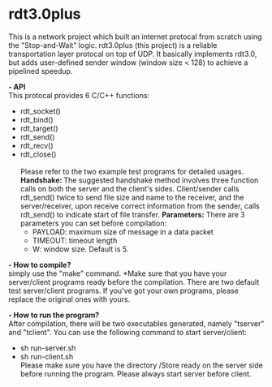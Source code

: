# rdt3.0plus
This is a network project which built an internet protocal from scratch using the "Stop-and-Wait" logic.
rdt3.0plus (this project) is a reliable transportation layer protocal on top of UDP. It basically implements rdt3.0, but adds user-defined sender window (window size < 128) to achieve a pipelined speedup.

<b>- API</b><br>
This protocal provides 6 C/C++ functions:
  - rdt_socket()
  - rdt_bind()
  - rdt_target()
  - rdt_send()
  - rdt_recv()
  - rdt_close()<br>
<br>Please refer to the two example test programs for detailed usages.
<b>Handshake: </b> The suggested handshake method involves three function calls on both the server and the client's sides. Client/sender calls rdt_send() twice to send file size and name to the receiver, and the server/receiver, upon receive correct information from the sender, calls rdt_send() to indicate start of file transfer.
<b>Parameters:</b>
There are 3 parameters you can set before compilation:<br>
    - PAYLOAD: maximum size of message in a data packet
    - TIMEOUT: timeout length
    - W: window size. Default is 5.

<b>- How to compile?</b><br>
simply use the "make" command.
*Make sure that you have your server/client programs ready before the compilation. There are two default test server/client programs. If you've got your own programs, please replace the original ones with yours.

<b>- How to run the program?</b><br>
After compilation, there will be two executables generated, namely "tserver" and "tclient". You can use the following command to start server/client:
  - sh run-server.sh <packet loss rate> <packet error rate> <client host name>
  - sh run-client.sh <packet loss rate> <packet error rate> <server host name> <file name><br>
Please make sure you have the directory /Store ready on the server side before running the program.
Please always start server before client.
